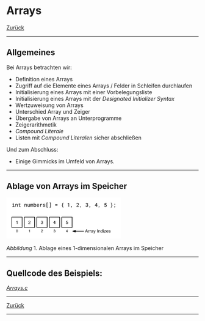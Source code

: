 # Arrays

[Zurück](../../Markdown/Agenda.md)

---

## Allgemeines

Bei Arrays betrachten wir:

  * Definition eines Arrays
  * Zugriff auf die Elemente eines Arrays / Felder in Schleifen durchlaufen
  * Initialisierung eines Arrays mit einer Vorbelegungsliste
  * Initialisierung eines Arrays mit der *Designated Initializer Syntax*
  * Wertzuweisung von Arrays
  * Unterschied Array und Zeiger
  * Übergabe von Arrays an Unterprogramme
  * Zeigerarithmetik
  * *Compound Literale*
  * Listen mit *Compound Literalen* sicher abschließen


Und zum Abschluss:

  * Einige Gimmicks im Umfeld von Arrays.

---

## Ablage von Arrays im Speicher

<img src="c_array_01.svg" width="300">

*Abbildung* 1. Ablage eines 1-dimensionalen Arrays im Speicher

---

## Quellcode des Beispiels:

[*Arrays.c*](Arrays.c)<br />

---

[Zurück](../../Markdown/Agenda.md)

---
